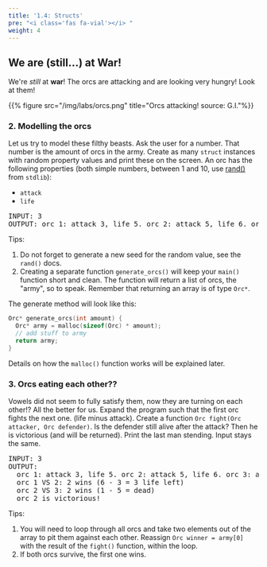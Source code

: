 ```yaml
---
title: '1.4: Structs'
pre: "<i class='fas fa-vial'></i> "
weight: 4
---
```

## We are (still...) at War!

We're _still_ at **war**! The orcs are attacking and are looking very hungry! Look at them! 

{{% figure src="/img/labs/orcs.png" title="Orcs attacking! source: G.I."%}}

### 2. Modelling the orcs

Let us try to model these filthy beasts. Ask the user for a number. That number is the amount of orcs in the army. Create as many `struct` instances with random property values and print these on the screen. An orc has the following properties (both simple numbers, between 1 and 10, use [rand()](https://www.tutorialspoint.com/c_standard_library/c_function_rand) from `stdlib`):

* `attack`
* `life`

<pre>
INPUT: 3
OUTPUT: orc 1: attack 3, life 5. orc 2: attack 5, life 6. orc 3: attack 1, life 1.
</pre>

Tips:

1. Do not forget to generate a new seed for the random value, see the `rand()` docs.
2. Creating a separate function `generate_orcs()` will keep your `main()` function short and clean. The function will return a list of orcs, the "army", so to speak. Remember that returning an array is of type `Orc*`.

The generate method will look like this:

```c
Orc* generate_orcs(int amount) {
  Orc* army = malloc(sizeof(Orc) * amount);
  // add stuff to army
  return army; 
}
```

Details on how the `malloc()` function works will be explained later.

### 3. Orcs eating each other??

Vowels did not seem to fully satisfy them, now they are turning on each other!? All the better for us. Expand the program such that the first orc fights the next one. (life minus attack). Create a function `Orc fight(Orc attacker, Orc defender)`. Is the defender still alive after the attack? Then he is victorious (and will be returned). Print the last man stending. Input stays the same. 

<pre>
INPUT: 3
OUTPUT:
  orc 1: attack 3, life 5. orc 2: attack 5, life 6. orc 3: attack 1, life 1.
  orc 1 VS 2: 2 wins (6 - 3 = 3 life left)
  orc 2 VS 3: 2 wins (1 - 5 = dead)
  orc 2 is victorious!
</pre>

Tips:

1. You will need to loop through all orcs and take two elements out of the array to pit them against each other. Reassign `Orc winner = army[0]` with the result of the `fight()` function, within the loop.
2. If both orcs survive, the first one wins.

